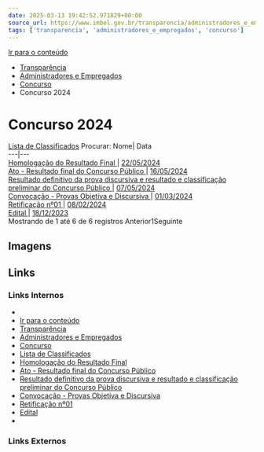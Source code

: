 ```yaml
---
date: 2025-03-13 19:42:52.971829+00:00
source_url: https://www.imbel.gov.br/transparencia/administradores_e_empregados/concurso/concurso_2024
tags: ['transparencia', 'administradores_e_empregados', 'concurso']
---
```


[](https://www.imbel.gov.br/transparencia/administradores_e_empregados/concurso/concurso_2024)
[Ir para o conteúdo](https://www.imbel.gov.br/transparencia/administradores_e_empregados/concurso/concurso_2024#conteudo)
  * [ Transparência](https://www.imbel.gov.br/transparencia)
  * [ Administradores e Empregados](https://www.imbel.gov.br/transparencia/administradores_e_empregados)
  * [ Concurso](https://www.imbel.gov.br/transparencia/administradores_e_empregados/concurso)
  * Concurso 2024


# Concurso 2024
[Lista de Classificados](https://www.imbel.gov.br/concurso)
Procurar:
Nome| Data  
---|---  
[ Homologação do Resultado Final ](https://www.imbel.gov.br/storage/transparencia/1716402959.pdf) | [22/05/2024](https://www.imbel.gov.br/storage/transparencia/1716402959.pdf)  
[ Ato - Resultado final do Concurso Público ](https://www.imbel.gov.br/storage/transparencia/1715954139.pdf) | [16/05/2024](https://www.imbel.gov.br/storage/transparencia/1715954139.pdf)  
[ Resultado definitivo da prova discursiva e resultado e classificação preliminar do Concurso Público ](https://www.imbel.gov.br/storage/transparencia/1715953703.pdf) | [07/05/2024](https://www.imbel.gov.br/storage/transparencia/1715953703.pdf)  
[ Convocação - Provas Objetiva e Discursiva ](https://www.imbel.gov.br/storage/transparencia/1709559119.pdf) | [01/03/2024](https://www.imbel.gov.br/storage/transparencia/1709559119.pdf)  
[ Retificação nº01 ](https://www.imbel.gov.br/storage/transparencia/1708093072.pdf) | [08/02/2024](https://www.imbel.gov.br/storage/transparencia/1708093072.pdf)  
[ Edital ](https://www.imbel.gov.br/storage/transparencia/1702921768.pdf) | [18/12/2023](https://www.imbel.gov.br/storage/transparencia/1702921768.pdf)  
Mostrando de 1 até 6 de 6 registros
Anterior1Seguinte
[ ](https://www.imbel.gov.br/transparencia/administradores_e_empregados/concurso/concurso_2024#home)


## Imagens



## Links

### Links Internos

- [](https://www.imbel.gov.br/transparencia/administradores_e_empregados/concurso/concurso_2024)
- [Ir para o conteúdo](https://www.imbel.gov.br/transparencia/administradores_e_empregados/concurso/concurso_2024#conteudo)
- [Transparência](https://www.imbel.gov.br/transparencia)
- [Administradores e Empregados](https://www.imbel.gov.br/transparencia/administradores_e_empregados)
- [Concurso](https://www.imbel.gov.br/transparencia/administradores_e_empregados/concurso)
- [Lista de Classificados](https://www.imbel.gov.br/concurso)
- [Homologação do Resultado Final](https://www.imbel.gov.br/storage/transparencia/1716402959.pdf)
- [Ato - Resultado final do Concurso Público](https://www.imbel.gov.br/storage/transparencia/1715954139.pdf)
- [Resultado definitivo da prova discursiva e resultado e classificação preliminar do Concurso Público](https://www.imbel.gov.br/storage/transparencia/1715953703.pdf)
- [Convocação - Provas Objetiva e Discursiva](https://www.imbel.gov.br/storage/transparencia/1709559119.pdf)
- [Retificação nº01](https://www.imbel.gov.br/storage/transparencia/1708093072.pdf)
- [Edital](https://www.imbel.gov.br/storage/transparencia/1702921768.pdf)
- [](https://www.imbel.gov.br/transparencia/administradores_e_empregados/concurso/concurso_2024#home)

### Links Externos


